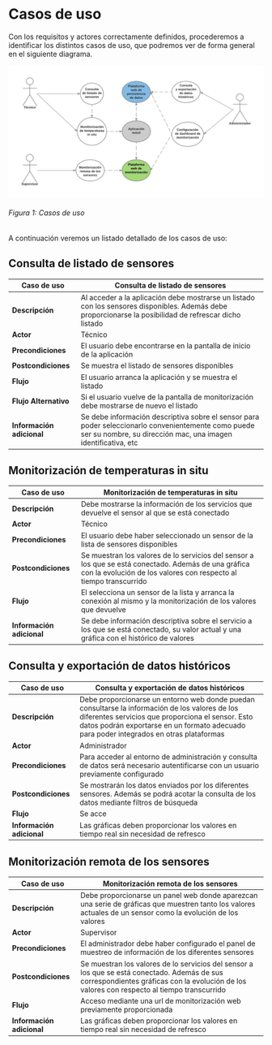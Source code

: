 # Casos de uso

Con los requisitos y actores correctamente definidos, procederemos a identificar los distintos casos de uso, que podremos ver de forma general en el siguiente diagrama.

![Figura 1](./imagenes/casos_de_uso.jpg)
###### *Figura 1: Casos de uso*

A continuación veremos un listado detallado de los casos de uso:

## Consulta de listado de sensores

| Caso de uso | Consulta de listado de sensores |
| -- | -- |
| **Descripción** | Al acceder a la aplicación debe mostrarse un listado con los sensores disponibles. Además debe proporcionarse la posibilidad de refrescar dicho listado |
| **Actor** | Técnico |
| **Precondiciones** | El usuario debe encontrarse en la pantalla de inicio de la aplicación |
| **Postcondiciones** | Se muestra el listado de sensores disponibles |
| **Flujo** | El usuario arranca la aplicación y se muestra el listado |
| **Flujo Alternativo** | Si el usuario vuelve de la pantalla de monitorización debe mostrarse de nuevo el listado |
| **Información adicional** | Se debe información descriptiva sobre el sensor para poder seleccionarlo convenientemente como puede ser su nombre, su dirección mac, una imagen identificativa, etc |

## Monitorización de temperaturas in situ

| Caso de uso | Monitorización de temperaturas in situ |
| -- | -- |
| **Descripción** | Debe mostrarse la información de los servicios que devuelve el sensor al que se está conectado |
| **Actor** | Técnico |
| **Precondiciones** | El usuario debe haber seleccionado un sensor de la lista de sensores disponibles |
| **Postcondiciones** | Se muestran los valores de lo servicios del sensor a los que se está conectado. Además de una gráfica con la evolución de los valores con respecto al tiempo transcurrido |
| **Flujo** | El selecciona un sensor de la lista y arranca la conexión al mismo y la monitorización de los valores que devuelve |
| **Información adicional** | Se debe información descriptiva sobre el servicio a los que se está conectado, su valor actual y una gráfica con el histórico de valores |

## Consulta y exportación de datos históricos

| Caso de uso | Consulta y exportación de datos históricos |
| -- | -- |
| **Descripción** | Debe proporcionarse un entorno web donde puedan consultarse la información de los valores de los diferentes servicios que proporciona el sensor. Esto datos podrán exportarse en un formato adecuado para poder integrados en otras plataformas |
| **Actor** | Administrador |
| **Precondiciones** | Para acceder al entorno de administración y consulta de datos será necesario autentificarse con un usuario previamente configurado |
| **Postcondiciones** | Se mostrarán los datos enviados por los diferentes sensores. Además se podrá acotar la consulta de los datos mediante filtros de búsqueda |
| **Flujo** | Se acce |
| **Información adicional** | Las gráficas deben proporcionar los valores en tiempo real sin necesidad de refresco |

## Monitorización remota de los sensores

| Caso de uso | Monitorización remota de los sensores |
| -- | -- |
| **Descripción** | Debe proporcionarse un panel web donde aparezcan una serie de gráficas que muestren tanto los valores actuales de un sensor como la evolución de los valores |
| **Actor** | Supervisor |
| **Precondiciones** | El administrador debe haber configurado el panel de muestreo de información de los diferentes sensores |
| **Postcondiciones** | Se muestran los valores de lo servicios del sensor a los que se está conectado. Además de sus correspondientes gráficas con la evolución de los valores con respecto al tiempo transcurrido |
| **Flujo** | Acceso mediante una url de monitorización web previamente proporcionada |
| **Información adicional** | Las gráficas deben proporcionar los valores en tiempo real sin necesidad de refresco |